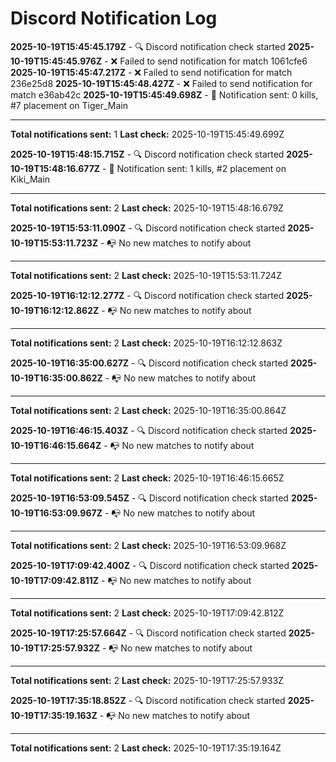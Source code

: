 # Discord Notification Log

**2025-10-19T15:45:45.179Z** - 🔍 Discord notification check started
**2025-10-19T15:45:45.976Z** - ❌ Failed to send notification for match 1061cfe6
**2025-10-19T15:45:47.217Z** - ❌ Failed to send notification for match 236e25d8
**2025-10-19T15:45:48.427Z** - ❌ Failed to send notification for match e36ab42c
**2025-10-19T15:45:49.698Z** - 🔔 Notification sent: 0 kills, #7 placement on Tiger_Main

---
**Total notifications sent:** 1
**Last check:** 2025-10-19T15:45:49.699Z


**2025-10-19T15:48:15.715Z** - 🔍 Discord notification check started
**2025-10-19T15:48:16.677Z** - 🔔 Notification sent: 1 kills, #2 placement on Kiki_Main

---
**Total notifications sent:** 2
**Last check:** 2025-10-19T15:48:16.679Z


**2025-10-19T15:53:11.090Z** - 🔍 Discord notification check started
**2025-10-19T15:53:11.723Z** - 📭 No new matches to notify about

---
**Total notifications sent:** 2
**Last check:** 2025-10-19T15:53:11.724Z


**2025-10-19T16:12:12.277Z** - 🔍 Discord notification check started
**2025-10-19T16:12:12.862Z** - 📭 No new matches to notify about

---
**Total notifications sent:** 2
**Last check:** 2025-10-19T16:12:12.863Z


**2025-10-19T16:35:00.627Z** - 🔍 Discord notification check started
**2025-10-19T16:35:00.862Z** - 📭 No new matches to notify about

---
**Total notifications sent:** 2
**Last check:** 2025-10-19T16:35:00.864Z


**2025-10-19T16:46:15.403Z** - 🔍 Discord notification check started
**2025-10-19T16:46:15.664Z** - 📭 No new matches to notify about

---
**Total notifications sent:** 2
**Last check:** 2025-10-19T16:46:15.665Z


**2025-10-19T16:53:09.545Z** - 🔍 Discord notification check started
**2025-10-19T16:53:09.967Z** - 📭 No new matches to notify about

---
**Total notifications sent:** 2
**Last check:** 2025-10-19T16:53:09.968Z


**2025-10-19T17:09:42.400Z** - 🔍 Discord notification check started
**2025-10-19T17:09:42.811Z** - 📭 No new matches to notify about

---
**Total notifications sent:** 2
**Last check:** 2025-10-19T17:09:42.812Z


**2025-10-19T17:25:57.664Z** - 🔍 Discord notification check started
**2025-10-19T17:25:57.932Z** - 📭 No new matches to notify about

---
**Total notifications sent:** 2
**Last check:** 2025-10-19T17:25:57.933Z


**2025-10-19T17:35:18.852Z** - 🔍 Discord notification check started
**2025-10-19T17:35:19.163Z** - 📭 No new matches to notify about

---
**Total notifications sent:** 2
**Last check:** 2025-10-19T17:35:19.164Z
